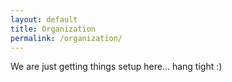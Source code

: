 ```yaml
---
layout: default
title: Organization
permalink: /organization/
---
```


We are just getting things setup here... hang tight :)


